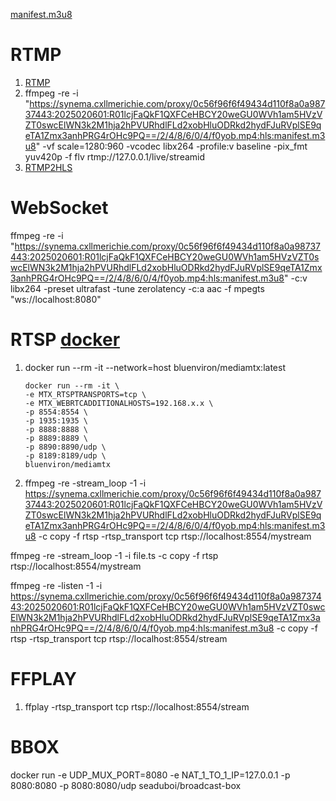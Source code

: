[manifest.m3u8](https://synema.cxllmerichie.com/proxy/0c56f96f6f49434d110f8a0a98737443:2025020601:R01lcjFaQkF1QXFCeHBCY20weGU0WVh1am5HVzVZT0swcElWN3k2M1hja2hPVURhdlFLd2xobHluODRkd2hydFJuRVplSE9qeTA1Zmx3anhPRG4rOHc9PQ==/2/4/8/6/0/4/f0yob.mp4:hls:manifest.m3u8)

# RTMP
1. [RTMP](https://hub.docker.com/r/tiangolo/nginx-rtmp/)
2. ffmpeg -re -i "https://synema.cxllmerichie.com/proxy/0c56f96f6f49434d110f8a0a98737443:2025020601:R01lcjFaQkF1QXFCeHBCY20weGU0WVh1am5HVzVZT0swcElWN3k2M1hja2hPVURhdlFLd2xobHluODRkd2hydFJuRVplSE9qeTA1Zmx3anhPRG4rOHc9PQ==/2/4/8/6/0/4/f0yob.mp4:hls:manifest.m3u8" -vf scale=1280:960 -vcodec libx264 -profile:v baseline -pix_fmt yuv420p -f flv rtmp://127.0.0.1/live/streamid
3. [RTMP2HLS](https://stackoverflow.com/questions/19658216/how-can-we-transcode-live-rtmp-stream-to-live-hls-stream-using-ffmpeg)

# WebSocket
ffmpeg -re -i "https://synema.cxllmerichie.com/proxy/0c56f96f6f49434d110f8a0a98737443:2025020601:R01lcjFaQkF1QXFCeHBCY20weGU0WVh1am5HVzVZT0swcElWN3k2M1hja2hPVURhdlFLd2xobHluODRkd2hydFJuRVplSE9qeTA1Zmx3anhPRG4rOHc9PQ==/2/4/8/6/0/4/f0yob.mp4:hls:manifest.m3u8" -c:v libx264 -preset ultrafast -tune zerolatency -c:a aac -f mpegts "ws://localhost:8080"

# RTSP [docker](https://github.com/bluenviron/mediamtx?tab=readme-ov-file#ffmpeg)
1. docker run --rm -it --network=host bluenviron/mediamtx:latest
    ```
    docker run --rm -it \
    -e MTX_RTSPTRANSPORTS=tcp \
    -e MTX_WEBRTCADDITIONALHOSTS=192.168.x.x \
    -p 8554:8554 \
    -p 1935:1935 \
    -p 8888:8888 \
    -p 8889:8889 \
    -p 8890:8890/udp \
    -p 8189:8189/udp \
    bluenviron/mediamtx 
    ```
2. ffmpeg -re -stream_loop -1 -i https://synema.cxllmerichie.com/proxy/0c56f96f6f49434d110f8a0a98737443:2025020601:R01lcjFaQkF1QXFCeHBCY20weGU0WVh1am5HVzVZT0swcElWN3k2M1hja2hPVURhdlFLd2xobHluODRkd2hydFJuRVplSE9qeTA1Zmx3anhPRG4rOHc9PQ==/2/4/8/6/0/4/f0yob.mp4:hls:manifest.m3u8 -c copy -f rtsp -rtsp_transport tcp rtsp://localhost:8554/mystream

ffmpeg -re -stream_loop -1 -i file.ts -c copy -f rtsp rtsp://localhost:8554/mystream

ffmpeg -re -listen -1 -i https://synema.cxllmerichie.com/proxy/0c56f96f6f49434d110f8a0a98737443:2025020601:R01lcjFaQkF1QXFCeHBCY20weGU0WVh1am5HVzVZT0swcElWN3k2M1hja2hPVURhdlFLd2xobHluODRkd2hydFJuRVplSE9qeTA1Zmx3anhPRG4rOHc9PQ==/2/4/8/6/0/4/f0yob.mp4:hls:manifest.m3u8 -c copy -f rtsp -rtsp_transport tcp rtsp://localhost:8554/stream

# FFPLAY
1. ffplay -rtsp_transport tcp rtsp://localhost:8554/stream

# BBOX
docker run -e UDP_MUX_PORT=8080 -e NAT_1_TO_1_IP=127.0.0.1 -p 8080:8080 -p 8080:8080/udp seaduboi/broadcast-box